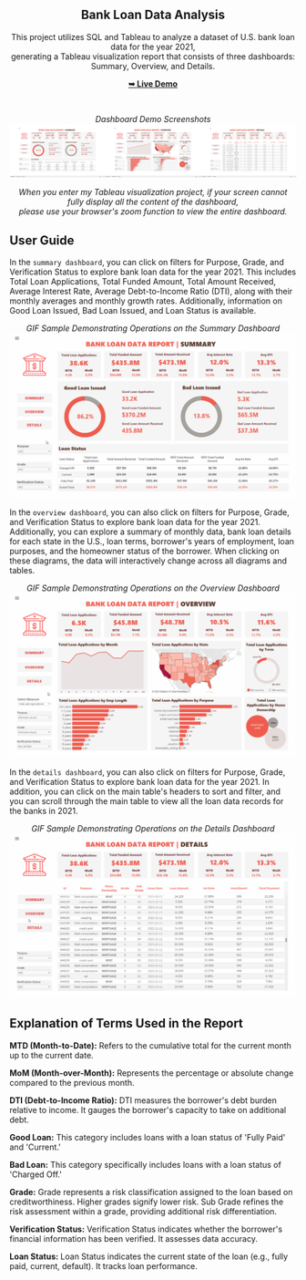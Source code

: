 <div align="center">

  <h2 align="center">Bank Loan Data Analysis</h2>

  This project utilizes SQL and Tableau to analyze a dataset of U.S. bank loan data for the year 2021, <br /> generating a Tableau visualization report that consists of three dashboards: Summary, Overview, and Details.

  <p align="center">
  <a href="https://public.tableau.com/app/profile/sylvia.li4170/viz/BankLoanDataAnalysis/SUMMARY"><strong>➥ Live Demo</strong></a>
  </p>

  <br />
  
  *Dashboard Demo Screenshots*
  ![Tableau Desktop Demo](./sample-screenshots/dashboard_outline.jpg)  

  *When you enter my Tableau visualization project, if your screen cannot fully display all the content of the dashboard, <br /> please use your browser's zoom function to view the entire dashboard.*
  

</div>

## User Guide

In the ```summary dashboard```, you can click on filters for Purpose, Grade, and Verification Status to explore bank loan data for the year 2021. This includes Total Loan Applications, Total Funded Amount, Total Amount Received, Average Interest Rate, Average Debt-to-Income Ratio (DTI), along with their monthly averages and monthly growth rates. Additionally, information on Good Loan Issued, Bad Loan Issued, and Loan Status is available.

<div align="center">

*GIF Sample Demonstrating Operations on the Summary Dashboard*
![summary-sample](sample-screenshots/summary-sample.gif) 

</div>

In the ```overview dashboard```, you can also click on filters for Purpose, Grade, and Verification Status to explore bank loan data for the year 2021. Additionally, you can explore a summary of monthly data, bank loan details for each state in the U.S., loan terms, borrower's years of employment, loan purposes, and the homeowner status of the borrower. When clicking on these diagrams, the data will interactively change across all diagrams and tables.

<div align="center">

*GIF Sample Demonstrating Operations on the Overview Dashboard*
![overview-sample](sample-screenshots/overview-sample.gif) 

</div>

In the ```details dashboard```, you can also click on filters for Purpose, Grade, and Verification Status to explore bank loan data for the year 2021. In addition, you can click on the main table's headers to sort and filter, and you can scroll through the main table to view all the loan data records for the banks in 2021.

<div align="center">

*GIF Sample Demonstrating Operations on the Details Dashboard*
![details-sample](sample-screenshots/details-sample.gif) 

</div>


## Explanation of Terms Used in the Report

**MTD (Month-to-Date):** Refers to the cumulative total for the current month up to the current date.

**MoM (Month-over-Month):** Represents the percentage or absolute change compared to the previous month.

**DTI (Debt-to-Income Ratio):** DTI measures the borrower's debt burden relative to income. It gauges the borrower's capacity to take on additional debt.

**Good Loan:** This category includes loans with a loan status of 'Fully Paid' and 'Current.'

**Bad Loan:** This category specifically includes loans with a loan status of 'Charged Off.'

**Grade:** Grade represents a risk classification assigned to the loan based on creditworthiness. Higher grades signify lower risk. Sub Grade refines the risk assessment within a grade, providing additional risk differentiation.

**Verification Status:** Verification Status indicates whether the borrower's financial information has been verified. It assesses data accuracy.

**Loan Status:** Loan Status indicates the current state of the loan (e.g., fully paid, current, default). It tracks loan performance.


